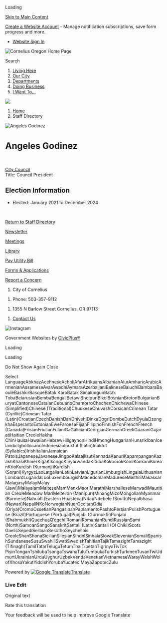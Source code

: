 Loading

[Skip to Main Content](https://www.corneliusor.gov/directory.aspx?EID=35%2F)

[Create a Website Account](https://www.corneliusor.gov/MyAccount/ProfileCreate) - Manage notification subscriptions, save form progress and more.   

- [Website Sign In](https://www.corneliusor.gov/MyAccount)

![Cornelius Oregon Home Page](https://www.corneliusor.gov/ImageRepository/Document?documentID=72)

Search

1. [Living Here](https://www.corneliusor.gov/31/Living-Here)
2. [Our City](https://www.corneliusor.gov/27/Our-City)
3. [Departments](https://www.corneliusor.gov/101/Departments)
4. [Doing Business](https://www.corneliusor.gov/35/Doing-Business)
5. [I Want To...](https://www.corneliusor.gov/9/I-Want-To)

<!--THE END-->

![](https://www.corneliusor.gov/ImageRepository/Document?documentID=70)

1. [Home](https://www.corneliusor.gov)
2. Staff Directory

![Angeles Godinez](https://www.corneliusor.gov/ImageRepository/Document?documentID=498 "Angeles Godinez")

# Angeles Godinez

 

[City Council](https://www.corneliusor.gov/Directory.aspx?DID=22)  
Title: Council President

## Election Information

- Elected: January 2021 to December 2024

 

[Return to Staff Directory](https://www.corneliusor.gov/Directory.aspx)

[Newsletter](https://www.corneliusor.gov/281/Newsletters)

[Meetings](https://www.corneliusor.gov/AgendaCenter)

[Library](https://www.corneliusor.gov/191/Library)

[Pay Utility Bill](https://cornelius.merchanttransact.com/Login)

[Forms &amp; Applications](https://www.corneliusor.gov/315/Forms-Applications)

[Report a Concern](https://www.corneliusor.gov/FormCenter/Report-a-Concern-18/Report-a-Concern-to-the-City-of-Corneliu-65)

1. City of Cornelius

<!--THE END-->

1. Phone: 503-357-9112

<!--THE END-->

1. 1355 N Barlow Street Cornelius, OR 97113

<!--THE END-->

1. [Contact Us](https://www.corneliusor.gov/directory)

![ Instagram](https://www.corneliusor.gov/ImageRepository/Document?documentID=498)

Government Websites by [CivicPlus®](https://connect.civicplus.com/referral)

Loading

Loading

Do Not Show Again Close

Select LanguageAbkhazAcehneseAcholiAfarAfrikaansAlbanianAlurAmharicArabicArmenianAssameseAvarAwadhiAymaraAzerbaijaniBalineseBaluchiBambaraBaouléBashkirBasqueBatak KaroBatak SimalungunBatak TobaBelarusianBembaBengaliBetawiBhojpuriBikolBosnianBretonBulgarianBuryatCantoneseCatalanCebuanoChamorroChechenChichewaChinese (Simplified)Chinese (Traditional)ChuukeseChuvashCorsicanCrimean Tatar (Cyrillic)Crimean Tatar (Latin)CroatianCzechDanishDariDhivehiDinkaDogriDombeDutchDyulaDzongkhaEsperantoEstonianEweFaroeseFijianFilipinoFinnishFonFrenchFrench (Canada)FrisianFriulianFulaniGaGalicianGeorgianGermanGreekGuaraniGujaratiHaitian CreoleHakha ChinHausaHawaiianHebrewHiligaynonHindiHmongHungarianHunsrikIbanIcelandicIgboIlocanoIndonesianInuktut (Latin)Inuktut (Syllabics)IrishItalianJamaican PatoisJapaneseJavaneseJingpoKalaallisutKannadaKanuriKapampanganKazakhKhasiKhmerKigaKikongoKinyarwandaKitubaKokborokKomiKonkaniKoreanKrioKurdish (Kurmanji)Kurdish (Sorani)KyrgyzLaoLatgalianLatinLatvianLigurianLimburgishLingalaLithuanianLombardLugandaLuoLuxembourgishMacedonianMadureseMaithiliMakassarMalagasyMalayMalay (Jawi)MalayalamMalteseMamManxMaoriMarathiMarshalleseMarwadiMauritian CreoleMeadow MariMeiteilon (Manipuri)MinangMizoMongolianMyanmar (Burmese)Nahuatl (Eastern Huasteca)NdauNdebele (South)Nepalbhasa (Newari)NepaliNKoNorwegianNuerOccitanOdia (Oriya)OromoOssetianPangasinanPapiamentoPashtoPersianPolishPortuguese (Brazil)Portuguese (Portugal)Punjabi (Gurmukhi)Punjabi (Shahmukhi)QuechuaQʼeqchiʼRomaniRomanianRundiRussianSami (North)SamoanSangoSanskritSantali (Latin)Santali (Ol Chiki)Scots GaelicSepediSerbianSesothoSeychellois CreoleShanShonaSicilianSilesianSindhiSinhalaSlovakSlovenianSomaliSpanishSundaneseSusuSwahiliSwatiSwedishTahitianTajikTamazightTamazight (Tifinagh)TamilTatarTeluguTetumThaiTibetanTigrinyaTivTok PisinTonganTshilubaTsongaTswanaTuluTumbukaTurkishTurkmenTuvanTwiUdmurtUkrainianUrduUyghurUzbekVendaVenetianVietnameseWarayWelshWolofXhosaYakutYiddishYorubaYucatec MayaZapotecZulu

Powered by [![Google Translate](https://www.gstatic.com/images/branding/googlelogo/1x/googlelogo_color_42x16dp.png)Translate](https://translate.google.com)

### Live Edit

Original text

Rate this translation

Your feedback will be used to help improve Google Translate